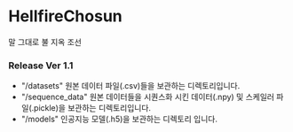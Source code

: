 # HellfireChosun
말 그대로 불 지옥 조선

### Release Ver 1.1
- "/datasets"
  원본 데이터 파일(.csv)들을 보관하는 디렉토리입니다.
- "/sequence_data"
  원본 데이터들을 시퀀스화 시킨 데이터(.npy) 및 스케일러 파일(.pickle)을 보관하는 디렉토리입니다.
- "/models"
  인공지능 모델(.h5)을 보관하는 디렉토리 입니다.
